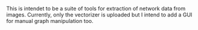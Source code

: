 This is intendet to be a suite of tools for extraction of network  data from images. Currently, only the vectorizer is uploaded but I intend to add a GUI for manual graph manipulation too.
